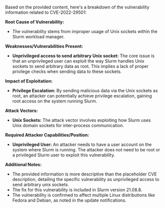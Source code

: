 Based on the provided content, here's a breakdown of the vulnerability information related to CVE-2022-29501:

**Root Cause of Vulnerability:**

*   The vulnerability stems from improper usage of Unix sockets within the Slurm workload manager.

**Weaknesses/Vulnerabilities Present:**

*   **Unprivileged access to send arbitrary Unix socket:** The core issue is that an unprivileged user can exploit the way Slurm handles Unix sockets to send arbitrary data as root. This implies a lack of proper privilege checks when sending data to these sockets.

**Impact of Exploitation:**

*   **Privilege Escalation:** By sending malicious data via the Unix sockets as root, an attacker can potentially achieve privilege escalation, gaining root access on the system running Slurm.

**Attack Vectors:**

*   **Unix Sockets:** The attack vector involves exploiting how Slurm uses Unix domain sockets for inter-process communication.

**Required Attacker Capabilities/Position:**

*   **Unprivileged User:** An attacker needs to have a user account on the system where Slurm is running. The attacker does not need to be root or a privileged Slurm user to exploit this vulnerability.

**Additional Notes:**

*   The provided information is more descriptive than the placeholder CVE description, detailing the specific vulnerability as unprivileged access to send arbitrary unix sockets.
*   The fix for this vulnerability is included in Slurm version 21.08.8.
*   The vulnerability is confirmed to affect multiple Linux distributions like Fedora and Debian, as noted in the update notifications.